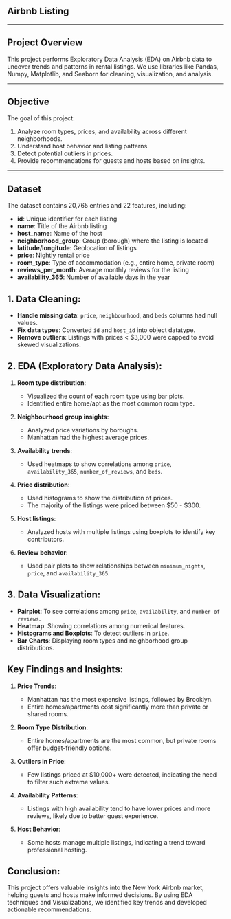 ## **Airbnb Listing**
---
## **Project Overview**
This project performs Exploratory Data Analysis (EDA) on Airbnb data to uncover trends and patterns in rental listings. We use libraries like Pandas, Numpy, Matplotlib, and Seaborn for cleaning, visualization, and analysis.

---
## **Objective**
The goal of this project:
1. Analyze room types, prices, and availability across different neighborhoods.
2. Understand host behavior and listing patterns.
3. Detect potential outliers in prices.
4. Provide recommendations for guests and hosts based on insights.
---
## **Dataset**
The dataset contains 20,765 entries and 22 features, including:
   - **id**: Unique identifier for each listing
   - **name**: Title of the Airbnb listing
   - **host_name**: Name of the host
   - **neighborhood_group**: Group (borough) where the listing is located
   - **latitude/longitude**: Geolocation of listings
   - **price**: Nightly rental price
   - **room_type**: Type of accommodation (e.g., entire home, private room)
   - **reviews_per_month**: Average monthly reviews for the listing
   - **availability_365**: Number of available days in the year

## **1. Data Cleaning**:
   - **Handle missing data**: `price`, `neighbourhood`, and `beds` columns had null values.
   - **Fix data types**: Converted `id` and `host_id` into object datatype.
   - **Remove outliers**: Listings with prices < $3,000 were capped to avoid skewed visualizations.

## **2. EDA (Exploratory Data Analysis)**:
1. **Room type distribution**: 
   - Visualized the count of each room type using bar plots.
   - Identified entire home/apt as the most common room type.

2. **Neighbourhood group insights**:
   - Analyzed price variations by boroughs.
   - Manhattan had the highest average prices.

3. **Availability trends**:
   - Used heatmaps to show correlations among `price`, `availability_365`, `number_of_reviews`, and `beds`.

4. **Price distribution**:
   - Used histograms to show the distribution of prices.
   - The majority of the listings were priced between $50 - $300.

5. **Host listings**:
   - Analyzed hosts with multiple listings using boxplots to identify key contributors.

6. **Review behavior**:
   - Used pair plots to show relationships between `minimum_nights`, `price`, and `availability_365`.

## **3. Data Visualization**:
   - **Pairplot**: To see correlations among `price`, `availability`, and `number of reviews`.
   - **Heatmap**: Showing correlations among numerical features.
   - **Histograms and Boxplots**: To detect outliers in `price`.
   - **Bar Charts**: Displaying room types and neighborhood group distributions.
   
## **Key Findings and Insights**:
1. **Price Trends**:  
   - Manhattan has the most expensive listings, followed by Brooklyn.  
   - Entire homes/apartments cost significantly more than private or shared rooms.  

2. **Room Type Distribution**:  
   - Entire homes/apartments are the most common, but private rooms offer budget-friendly options.

3. **Outliers in Price**:  
   - Few listings priced at $10,000+ were detected, indicating the need to filter such extreme values.

4. **Availability Patterns**:  
   - Listings with high availability tend to have lower prices and more reviews, likely due to better guest experience.

5. **Host Behavior**:  
   - Some hosts manage multiple listings, indicating a trend toward professional hosting. 
  

## **Conclusion**:
This project offers valuable insights into the New York Airbnb market, helping guests and hosts make informed decisions. By using EDA techniques and Visualizations, we identified key trends and developed actionable recommendations.
